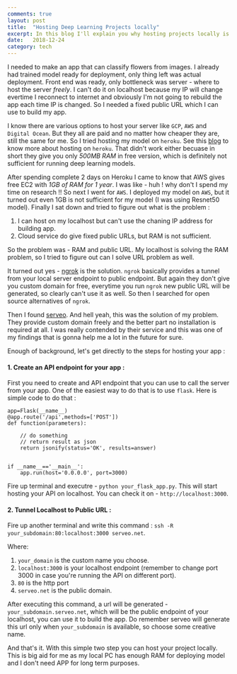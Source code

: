 ```yaml
---
comments: true
layout: post
title:  "Hosting Deep Learning Projects locally"
excerpt: In this blog I'll explain you why hosting projects locally is a better option, how to start server on localhost and generate public url with custom domain name.
date:   2018-12-24
category: tech
---
```


I needed to make an app that can classify flowers from images. I already had trained model ready for deployment, only thing left was actual deployment. Front end was ready, only bottleneck was server - where to host the server *freely*. I can't do it on localhost because my IP will change evertime I reconnect to internet and obviously I'm not going to rebuild the app each time IP is changed. So I needed a fixed public URL which I can use to build my app.

I know there are various options to host your server like `GCP`, `AWS` and `Digital Ocean`. But they all are paid and no matter how cheaper they are, still the same for me. So I tried hosting my model on `heroku`. See this [blog](https://ashukid.github.io/2018/12/16/deploy-models-on-heroku.html) to know more about hosting on `heroku`. That didn't work either becuase in short they give you only *500MB RAM* in free version, which is definitely not sufficient for running deep learning models.

After spending complete 2 days on Heroku I came to know that AWS gives free EC2 with *1GB of RAM for 1 year*. I was like - huh ! why don't I spend my time on research !! So next I went for `AWS`. I deployed my model on `AWS`, but it turned out even 1GB is not sufficient for my model (I was using Resnet50 model). Finally I sat down and tried to figure out what is the problem :

1. I can host on my localhost but can't use the chaning IP address for building app.
2. Cloud service do give fixed public URLs, but RAM is not sufficient.

So the problem was - RAM and public URL. My localhost is solving the RAM problem, so I tried to figure out can I solve URL problem as well. 

It turned out yes - [ngrok](https://ngrok.com/) is the solution. `ngrok` basically provides a tunnel from your local server endpoint to public endpoint. But again they don't give you custom domain for free, everytime you run `ngrok` new public URL will be generated, so clearly can't use it as well. 
So then I searched for open source alternatives of `ngrok`.

Then I found [serveo](https://serveo.net/). And hell yeah, this was the solution of my problem. They provide custom domain freely and the better part no installation is required at all. I was really contended by their service and this was one of my findings that is gonna help me a lot in the future for sure.

Enough of background, let's get directly to the steps for hosting your app :

#### **1. Create an API endpoint for your app :**
First you need to create and API endpoint that you can use to call the server from your app. One of the easiest way to do that is to use `flask`. Here is simple code to do that :
```
app=Flask(__name__)
@app.route('/api',methods=['POST'])
def function(parameters):
    
    // do something
    // return result as json
    return jsonify(status='OK', results=answer)


if __name__=='__main__':
    app.run(host='0.0.0.0', port=3000)
```
Fire up terminal and executre - `python your_flask_app.py`. This will start hosting your API on localhost. You can check it on - `http://localhost:3000`.

#### **2. Tunnel Localhost to Public URL :**
Fire up another terminal and write this command : `ssh -R your_subdomain:80:localhost:3000 serveo.net`.

Where:
1. `your_domain` is the custom name you choose.
2. `localhost:3000` is your localhost endpoint (remember to change port 3000 in case you're running the API on different port). 
3. `80` is the http port
4. `serveo.net` is the public domain.

After executing this command, a url will be generated  -`your_subdomain.serveo.net`, which will be the public endpoint of your localhost, you can use it to build the app. Do remember serveo will generate this url only when `your_subdomain` is available, so choose some creative name.

And that's it. With this simple two step you can host your project locally. This is big aid for me as my local PC has enough RAM for deploying model and I don't need APP for long term purposes.
